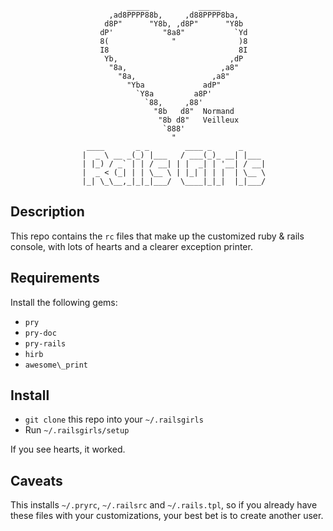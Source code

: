 ```
                          _____           _____
                      ,ad8PPPP88b,     ,d88PPPP8ba,
                     d8P"      "Y8b, ,d8P"      "Y8b
                    dP'           "8a8"           `Yd
                    8(              "              )8
                    I8                             8I
                     Yb,                         ,dP
                      "8a,                     ,a8"
                        "8a,                 ,a8"
                          "Yba             adP"
                            `Y8a         a8P'
                              `88,     ,88'
                                "8b   d8"  Normand
                                 "8b d8"   Veilleux
                                  `888'
                                    "
                 ____       _ _        ____ _      _
                |  _ \ __ _(_) |___   / ___(_)_ __| |___
                | |_) / _` | | / __| | |  _| | '__| / __|
                |  _ < (_| | | \__ \ | |_| | | |  | \__ \
                |_| \_\__,_|_|_|___/  \____|_|_|  |_|___/

```

Description
-----------

This repo contains the `rc` files that make up the
customized ruby & rails console, with lots of hearts
and a clearer exception printer.

Requirements
------------

Install the following gems:

* `pry`
* `pry-doc`
* `pry-rails`
* `hirb`
* `awesome\_print`

Install
-------

* `git clone` this repo into your `~/.railsgirls`
* Run `~/.railsgirls/setup`

If you see hearts, it worked.

Caveats
-------

This installs `~/.pryrc`, `~/.railsrc` and `~/.rails.tpl`,
so if you already have these files with your customizations,
your best bet is to create another user.
